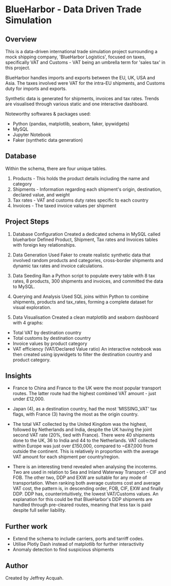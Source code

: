 # BlueHarbor - Data Driven Trade Simulation

## Overview
This is a data-driven international trade simulation project surrounding a mock shipping company, 'BlueHarbor Logistics', focused on taxes, specifically VAT and Customs - VAT being an umbrella term for 'sales tax' in this project.

BlueHarbor handles imports and exports between the EU, UK, USA and Asia. The taxes involved were VAT for the intra-EU shipments, and Customs duty for imports and exports.

Synthetic data is generated for shipments, invoices and tax rates. Trends are visualised through various static and one interactive dashboard.

Noteworthy softwares & packages used:
- Python (pandas, matplotlib, seaborn, faker, ipywidgets)
- MySQL
- Jupyter Notebook
- Faker (synthetic data generation)

## Database
Within the schema, there are four unique tables.
1. Products - This holds the product details including the name and category
2. Shipments - Information regarding each shipment's origin, destination, declared value, and weight
3. Tax rates - VAT and customs duty rates specific to each country
4. Invoices - The taxed invoice values per shipment

## Project Steps
1. Database Configuration
Created a dedicated schema in MySQL called blueharbor
Defined Product, Shipment, Tax rates and Invoices tables with foreign key relationships.

2. Data Generation
Used Faker to create realistic synthetic data that involved random products and categories, cross-border shipments and dynamic tax rates and invoice calculations.

3. Data Seeding
Ran a Python script to populate every table with 8 tax rates, 8 products, 300 shipments and invoices, and committed the data to MySQL.

4. Querying and Analysis
Used SQL joins within Python to combine shipments, products and tax_rates, forming a complete dataset for visual exploration.

5. Data Visualisation
Created a clean matplotlib and seaborn dashboard with 4 graphs:
- Total VAT by destination country
- Total customs by destination country
- Invoice values by product category
- VAT efficiency (VAT/Declared Value ratio)
An interactive notebook was then created using ipywidgets to filter the destination country and product category.

## Insights
- France to China and France to the UK were the most popular transport routes. The latter route had the highest combined VAT amount - just under £12,000.

- Japan (4), as a destination country, had the most 'MISSING_VAT' tax flags, with France (3) having the most as the origin country.

- The total VAT collected by the United Kingdom was the highest, followed by Netherlands and India, despite the UK having the joint second VAT rate (20%, tied with France). There were 40 shipments done to the UK, 36 to India and 44 to the Netherlands. VAT collected within Europe was just over £150,000, compared to ~£87,000 from outside the continent. This is relatively in proportion with the average VAT amount for each shipment per country/region.

- There is an interesting trend revealed when analysing the incoterms. Two are used in relation to Sea and Inland Waterway Transport - CIF and FOB. The other two, DDP and EXW are suitable for any mode of transportation. When ranking both average customs cost and average VAT cost, the pattern is, in descending order, FOB, CIF, EXW and finally DDP. DDP has, counterintuitively, the lowest VAT/Customs values. An explanation for this could be that BlueHarbor's DDP shipments are handled through pre-cleared routes, meaning that less tax is paid despite full seller liability.

## Further work
- Extend the schema to include carriers, ports and tarriff codes.
- Utilise Plotly Dash instead of matplotlib for further interactivity
- Anomaly detection to find suspicious shipments

## Author

Created by Jeffrey Acquah.

